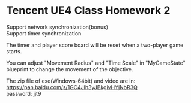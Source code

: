 # Tencent UE4 Class Homework 2  
  
Support network synchronization(bonus)  
Support timer synchronization  

The timer and player score board will be reset when a two-player game starts.  

You can adjust "Movement Radius" and "Time Scale" in "MyGameState" blueprint to change the movement of the objective.  
  
The zip file of exe(Windows-64bit) and video are in:  
https://pan.baidu.com/s/1GC4Jlh3yJBkgivHYjNbR3Q  
password: jjt9     


